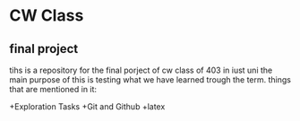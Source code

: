 # CW Class
## final project
tihs is a repository for the final porject of cw class of 403 in iust uni
the main purpose of this is testing what we have learned trough the term.
things that are mentioned in it:

+Exploration Tasks
+Git and Github
+latex
